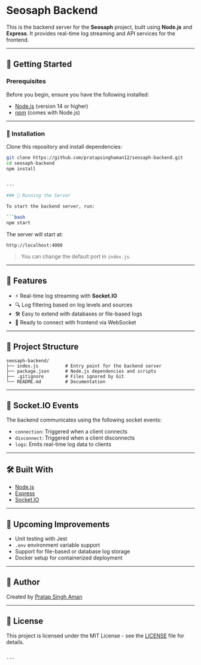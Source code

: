 # Seosaph Backend

This is the backend server for the **Seosaph** project, built using **Node.js** and **Express**. It provides real-time log streaming and API services for the frontend.

---

## 🚀 Getting Started

### Prerequisites

Before you begin, ensure you have the following installed:

- [Node.js](https://nodejs.org/) (version 14 or higher)
- [npm](https://www.npmjs.com/) (comes with Node.js)

---

### 🔧 Installation

Clone this repository and install dependencies:

```bash
git clone https://github.com/pratapsinghaman12/seosaph-backend.git
cd seosaph-backend
npm install


---

### 🏃 Running the Server

To start the backend server, run:

```bash
npm start
```

The server will start at:

```
http://localhost:4000
```

> You can change the default port in `index.js`.

---

## 📡 Features

- ⚡ Real-time log streaming with **Socket.IO**
- 🔍 Log filtering based on log levels and sources
- 🛠 Easy to extend with databases or file-based logs
- 🔌 Ready to connect with frontend via WebSocket

---

## 📁 Project Structure

```
seosaph-backend/
├── index.js          # Entry point for the backend server
├── package.json      # Node.js dependencies and scripts
├── .gitignore        # Files ignored by Git
└── README.md         # Documentation
```

---

## 🔌 Socket.IO Events

The backend communicates using the following socket events:

- `connection`: Triggered when a client connects
- `disconnect`: Triggered when a client disconnects
- `logs`: Emits real-time log data to clients

---

## 🛠 Built With

- [Node.js](https://nodejs.org/)
- [Express](https://expressjs.com/)
- [Socket.IO](https://socket.io/)

---

## 🧪 Upcoming Improvements

- Unit testing with Jest
- `.env` environment variable support
- Support for file-based or database log storage
- Docker setup for containerized deployment

---

## 🙌 Author

Created by [Pratap Singh Aman](https://github.com/pratapsinghaman12)

---

## 📄 License

This project is licensed under the MIT License - see the [LICENSE](LICENSE) file for details.
```

---